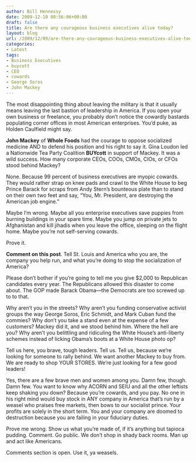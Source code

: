 ```yaml
---
author: Bill Hennessy
date: 2009-12-10 00:56:06+00:00
draft: false
title: Are there any courageous business executives alive today?
layout: blog
url: /2009/12/09/are-there-any-courageous-business-executives-alive-today/
categories:
- Latest
tags:
- Business Executives
- buycott
- CEO
- cowards
- George Soros
- John Mackey
---
```


The most disappointing thing about leaving the military is that it usually means leaving the last bastion of leadership in America. If you open your own business or freelance, you probably don’t notice the cowardly bastards populating corner offices in most American enterprises. You’d puke, as Holden Caulfield might say.

 

**John Mackey** of **Whole Foods** had the courage to oppose socialized medicine AND to defend his position and his right to say it. Gina Loudon led a Nationwide Tea Party Coalition **BUYcott** in support of Mackey. It was a wild success. How many corporate CEOs, COOs, CMOs, CIOs, or CFOs stood behind Mackey?

 

None. Because 99 percent of business executives are myopic cowards. They would rather strap on knee pads and crawl to the White House to beg Prince Barack for scraps from Andy Stern’s bounteous plate than to stand on their own two feet and say, “You, Mr. President, are destroying the American job engine.” 

 

Maybe I’m wrong. Maybe all you enterprise executives save puppies from burning buildings in your spare time. Maybe you jump on private jets to Afghanistan and kill jihadis when you leave the office, sleeping on the flight home. Maybe you’re not self-serving cowards.

 

Prove it. 

 

**Comment on this post**. Tell St. Louis and America who you are, the company you help run, and what you’re doing to stop the socialization of America?

 

Please don’t bother if you’re going to tell me you give $2,000 to Republican candidates every year. The Republicans allowed this disaster to come about. The GOP made Barack Obama—the Democrats are too screwed up to to that. 

 

Why aren’t you in the streets? Why aren’t you funding conservative activist groups the way George Soros, Eric Schmidt, and Mark Cuban fund the commies? Why don’t you take a stand even at the expense of a few customers? Mackey did it, and we stood behind him. Where the hell are you? Why aren’t you belittling and ridiculing the White House’s anti-liberty schemes instead of licking Obama’s boots at a White House photo op?

 

Tell us here, you brave, tough leaders. Tell us. Tell us, because we’re looking for someone to rally behind. We want another Mackey to buy from. We are ready to shop YOUR STORES. We’re just looking for a few good leaders!

 

Yes, there are a few brave men and women among you. Damn few, though. Damn few. You want to know why ACORN and SEIU and all the other leftists keep shaking you down? Because you’re cowards, and you pay. No one in his right mind would buy stock in ANY company in America that’s run by a weasel who praises free markets, then bows to our socialist prince. Your profits are solely in the short term. You and your company are doomed to destruction because you are failing in your fiduciary duties.

 

Prove me wrong. Show us what you’re made of, if it’s anything but tapioca pudding. Comment. Go public. We don’t shop in shady back rooms. Man up and act like Americans. 

 

Comments section is open. Use it, ya weasels. 
